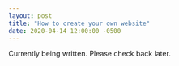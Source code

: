 ```yaml
---
layout: post
title: "How to create your own website"
date: 2020-04-14 12:00:00 -0500
---
```


Currently being written. Please check back later.
